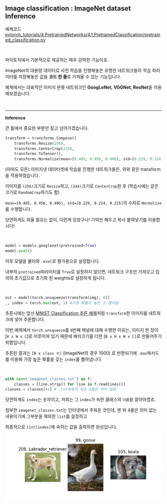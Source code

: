 
<br>

## Image classification : ImageNet dataset Inference

예제코드 [pytorch_tutorials/4.PretrainedNetworks/4.1.PretrainedClassification/pretrained_classification.py](https://github.com/wooni-github/pytorch_tutorials/blob/main/4.PretrainedNetworks/4.1.PretrainedClassification/pretrained_classification.py)

<br>

파이토치에서 기본적으로 제공하는 매우 강력한 기능이죠.

ImageNet의 대용량 데이터로 사전 학습을 진행해놓은 유명한 네트워크들의 학습 파라미터를 저장해놓은 값을 **코드 한 줄**로 가져올 수 있는 기능입니다.

예제에서는 대표적인 이미지 분류 네트워크인 **GoogLeNet, VGGNet, ResNet**을 이용해보겠습니다.

<br>

---
**Inference**

큰 틀에서 중요한 부분만 짚고 넘어가겠습니다.

```python
transform = transforms.Compose([
    transforms.Resize(256),
    transforms.CenterCrop(224),
    transforms.ToTensor(),
    transforms.Normalize(mean=[0.485, 0.456, 0.406], std=[0.229, 0.224, 0.225])])
```

(아마도 모든) 이미지넷 데이터셋에 학습을 진행한 네트워크들은, 위와 같은 transform을 적용하였습니다.

이미지를 `(256)`크기로 `Resize`하고, `(244)`크기로 `CenterCrop`한 후 (학습시에는 같은크기로 `RandomCrop`하기도 함)

`mean=[0.485, 0.456, 0.406], std=[0.229, 0.224, 0.225]`의 수치로 `Normalize`를 수행합니다.

당연하게도 외울 필요는 없이, 이런게 있었구나! 기억만 해두고 복사 붙여넣기를 이용합시다!

<br>

```python
model = models.googlenet(pretrained=True)
model.eval()
```

이후 모델을 불러와 `.eval`로 평가용으로 설정합니다.

내부의 `pretrained`파라미터를 `True`로 설정하지 않으면, 네트워크 구조만 가져오고 임의의 초기값으로 초기화 된 weights로 설정하게 됩니다.

<br>

```python
out = model(torch.unsqueeze(transform(img), 0))
_, index = torch.max(out, 1) #가장 확률이 높은 것 뽑아냄
```

추론시에는 앞선 [MNIST Classification 추론 예제](https://github.com/wooni-github/pytorch_tutorials/blob/main/3.SimpleExamples/3.3.MNIST_MLP/3.3.MNIST_MLP.md)처럼
`transform`한 이미지를 네트워크에 넣어 추론합니다.

이번 예제에서 `torch.unsqueeze`를 `0`번째 채널에 대해 수행한 이유는, 이미지 한 장이 [`H x W x C`]로 이루어져 있기 때문에 배치크기를 더한 [`B x H x W x C]`로 만들어주기 위함입니다.

추론된 결과는 `[B x class 수]` (ImageNet의 경우 1000) 로 반환되기에 `.max`메서드를 이용해 가장 높은 확률을 갖는 `index`를 뽑아냅니다.

<br>

```python
with open('imagenet_classes.txt') as f:
    classes = [line.strip() for line in f.readlines()]
classes = classes[4:] # .txt파일의 최초 4줄은 의미 없음
``` 

당연하게도 `index`는 숫자이고, 저희는 그 `index`가 속한 클래스의 `이름`을 알아야겠죠.

첨부한 `imagenet_classes.txt`는 인터넷에서 주워온 것인데, 맨 위 4줄은 의미 없는 내용이기에 그부분을 제외한 `list`를 설정하고

최종적으로 `list[index]`에 속하는 값을 출력하면 완성입니다.
 
![pertrained_classification](pretrained_classification.png)
